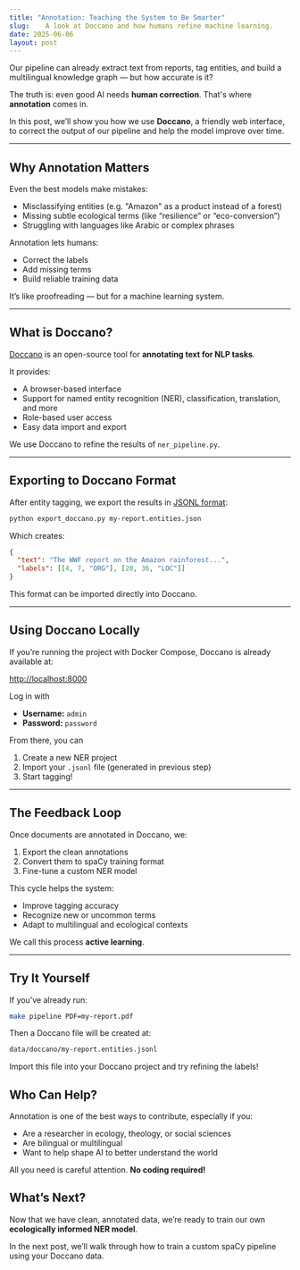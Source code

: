 ```yaml
---
title: "Annotation: Teaching the System to Be Smarter"
slug:    A look at Doccano and how humans refine machine learning.
date: 2025-06-06
layout: post
---
```


Our pipeline can already extract text from reports, tag entities, and build a multilingual knowledge graph — but how accurate is it?

The truth is: even good AI needs **human correction**. That's where **annotation** comes in.

In this post, we’ll show you how we use **Doccano**, a friendly web interface, to correct the output of our pipeline and help the model improve over time.

---

## Why Annotation Matters

Even the best models make mistakes:

- Misclassifying entities (e.g. "Amazon" as a product instead of a forest)
- Missing subtle ecological terms (like “resilience” or “eco-conversion”)
- Struggling with languages like Arabic or complex phrases

Annotation lets humans:

- Correct the labels
- Add missing terms
- Build reliable training data

It’s like proofreading — but for a machine learning system.

---

## What is Doccano?

[Doccano](https://doccano.github.io/doccano/) is an open-source tool for **annotating text for NLP tasks**.

It provides:

- A browser-based interface
- Support for named entity recognition (NER), classification, translation, and more
- Role-based user access
- Easy data import and export

We use Doccano to refine the results of `ner_pipeline.py`.

---

## Exporting to Doccano Format

After entity tagging, we export the results in [JSONL format](https://github.com/doccano/doccano/blob/master/docs/api.md#annotation-format):

```bash
python export_doccano.py my-report.entities.json
```

Which creates:

```json
{
  "text": "The WWF report on the Amazon rainforest...",
  "labels": [[4, 7, "ORG"], [20, 36, "LOC"]]
}
```

This format can be imported directly into Doccano.

---

##  Using Doccano Locally

If you’re running the project with Docker Compose, Doccano is already available at:

<http://localhost:8000>

Log in with

* **Username:** `admin`
* **Password:** `password`

From there, you can 

1. Create a new NER project
2. Import your `.jsonl` file (generated in previous step)
3. Start tagging!

---

## The Feedback Loop

Once documents are annotated in Doccano, we:

1. Export the clean annotations
2. Convert them to spaCy training format
3. Fine-tune a custom NER model

This cycle helps the system:

* Improve tagging accuracy
* Recognize new or uncommon terms
* Adapt to multilingual and ecological contexts

We call this process **active learning**.

---

## Try It Yourself

If you’ve already run:

```bash
make pipeline PDF=my-report.pdf
```

Then a Doccano file will be created at:

```bash
data/doccano/my-report.entities.jsonl
```

Import this file into your Doccano project and try refining the labels!


## Who Can Help?

Annotation is one of the best ways to contribute, especially if you:

* Are a researcher in ecology, theology, or social sciences
* Are bilingual or multilingual
* Want to help shape AI to better understand the world

All you need is careful attention. **No coding required!**

## What’s Next?

Now that we have clean, annotated data, we’re ready to train our own **ecologically informed NER model**.

In the next post, we’ll walk through how to train a custom spaCy pipeline using your Doccano data.
